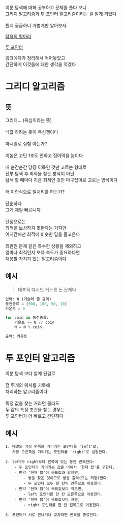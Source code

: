 이분 탐색에 대해 공부하고 문제를 풀다 보니<br>
그리디 알고리즘과 투 포인터 알고리즘이라는 걸 알게 되었다
<br><br>
뭔지 궁금하니 가볍게만 알아보자
<br>

[탐욕의 항아리]()

[투 포인터]()

링크에다가 정리해서 적어놓았고
<br>
간단하게 이것들에 대한 생각을 적겠다
<br>

# 그리디 알고리즘

## 뜻
그리디... (욕심이라는 뜻)
<br><br>
닉값 하려는 듯이 욕심쟁이다
<br><br>
마시멜로 실험 아는가?
<br><br>
이놈은 고민 1초도 안하고 집어먹을 놈이다
<br><br>
매 순간순간 당장 이득인 것만 고르는 형태로<br>
전부 탐색 후 최적을 찾는 방식이 아닌<br>
탐색 할 때마다 지금 최적인 것만 마구잡이로 고르는 방식이다<br>
<br>
왜 이런식으로 일처리를 하는가?
<br><br>
단순하다<br>
그게 제일 빠르니까<br><br>
단점으로는<br>
최적을 보상하지 못한다는 거지만<br>
어지간해선 최적에 비슷한 답을 들고온다<br><br>
외판원 문제 같은 특수한 상황을 제외하고<br>
얼마나 최적인지 보다 속도가 중요하다면<br>
채용할 가치가 있는 알고리즘이다

## 예시

> 대표적 예시인 거스름 돈 문제다
```py
입력: N (거슬러 줄 금액)
동전종류 = [500, 100, 50, 10]
카운트 = 0

for coin in 동전종류:
    카운트 += N // coin
    N = N % coin

출력: 카운트
```

# 투 포인터 알고리즘

이분 탐색 보다 알게 된걸로
<br><br>
점 두개의 위치를 기록해<br>
처리하는 알고리즘이다<br><br>
특정 값을 찾는 거라면 몰라도<br>
두 값의 특정 조건을 찾는 경우는<br>
투 포인터가 더 빠르고 간단하다

## 예시
```
1. 배열의 가장 왼쪽을 가리키는 포인터를 'left'로, 
   가장 오른쪽을 가리키는 포인터를 'right'로 설정한다.

2. left가 right보다 왼쪽에 있는 동안 반복한다:
    - 두 포인터가 가리키는 값을 더해서 '현재 합'을 구한다.
    - 만약 '현재 합'이 목표값과 같으면,
        - 쌍을 찾은 것이므로 쌍을 출력(또는 저장)한다.
        - 두 포인터 모두 한 칸씩 안쪽으로 이동한다.
    - 만약 '현재 합'이 목표값보다 작으면,
        - left 포인터를 한 칸 오른쪽으로 이동한다.
    - 만약 '현재 합'이 목표값보다 크면,
        - right 포인터를 한 칸 왼쪽으로 이동한다.

3. 포인터가 서로 만나거나 교차하면 반복을 종료한다.
```